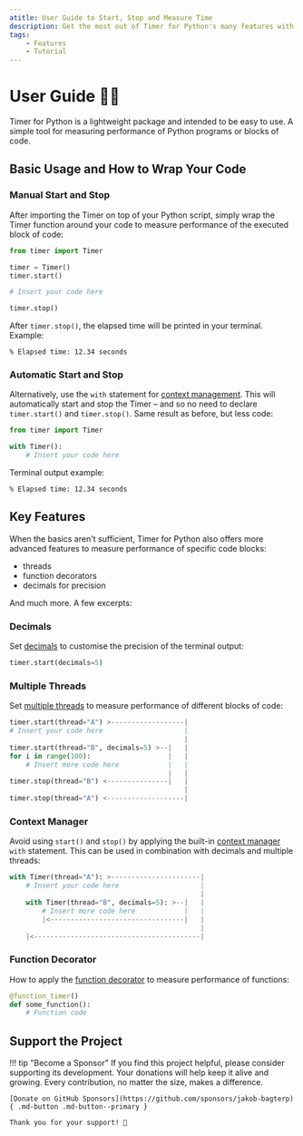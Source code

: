 ```yaml
---
atitle: User Guide to Start, Stop and Measure Time
description: Get the most out of Timer for Python's many features with comprehensive tutorials, tips, and tricks. Includes guides and code examples for both beginners and advanced users.
tags:
    - Features
    - Tutorial
---
```


# User Guide 👨‍🔧
Timer for Python is a lightweight package and intended to be easy to use. A simple tool for measuring performance of Python programs or blocks of code.

## Basic Usage and How to Wrap Your Code
### Manual Start and Stop
After importing the Timer on top of your Python script, simply wrap the Timer function around your code to measure performance of the executed block of code:

```python linenums="1" hl_lines="3-4 8"
from timer import Timer

timer = Timer()
timer.start()

# Insert your code here

timer.stop()
```

After `timer.stop()`, the elapsed time will be printed in your terminal. Example:

```text title=""
% Elapsed time: 12.34 seconds
```

### Automatic Start and Stop
Alternatively, use the `with` statement for [context management](context-manager.md). This will automatically start and stop the Timer – and so no need to declare `timer.start()` and `timer.stop()`. Same result as before, but less code:

```python linenums="1" hl_lines="3"
from timer import Timer

with Timer():
    # Insert your code here
```

Terminal output example:

```text title=""
% Elapsed time: 12.34 seconds
```

## Key Features
When the basics aren't sufficient, Timer for Python also offers more advanced features to measure performance of specific code blocks:

* threads
* function decorators
* decimals for precision

And much more. A few excerpts:

### Decimals
Set [decimals](decimals.md) to customise the precision of the terminal output:

```python title=""
timer.start(decimals=5)
```

### Multiple Threads
Set [multiple threads](multiple-threads.md) to measure performance of different blocks of code:

```python title="" hl_lines="1 4 8 10"
timer.start(thread="A") >------------------|
# Insert your code here                    |
                                           |
timer.start(thread="B", decimals=5) >--|   |
for i in range(100):                   |   |
    # Insert more code here            |   |
                                       |   |
timer.stop(thread="B") <---------------|   |
                                           |
timer.stop(thread="A") <-------------------|
```

### Context Manager
Avoid using `start()` and `stop()` by applying the built-in [context manager](context-manager.md) `with` statement. This can be used in combination with decimals and multiple threads:

```python title="" hl_lines="1 4"
with Timer(thread="A"): >----------------------|
    # Insert your code here                    |
                                               |
    with Timer(thread="B", decimals=5): >--|   |
        # Insert more code here            |   |
        |<---------------------------------|   |
                                               |
    |<-----------------------------------------|
```

### Function Decorator
How to apply the [function decorator](function-decorator.md) to measure performance of functions:

```python title="" hl_lines="1"
@function_timer()
def some_function():
    # Function code
```

## Support the Project

!!! tip "Become a Sponsor"
    If you find this project helpful, please consider supporting its development. Your donations will help keep it alive and growing. Every contribution, no matter the size, makes a difference.

    [Donate on GitHub Sponsors](https://github.com/sponsors/jakob-bagterp){ .md-button .md-button--primary }

    Thank you for your support! 🙌
